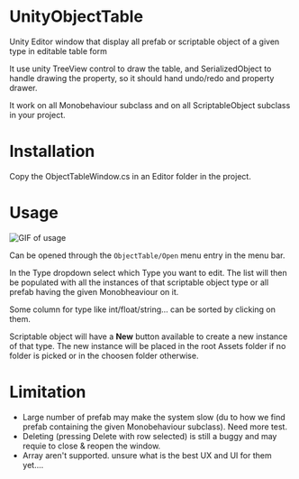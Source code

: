 # UnityObjectTable

Unity Editor window that display all prefab or scriptable object of a given type in editable table form

It use unity TreeView control to draw the table, and SerializedObject to handle drawing the property, so it should hand undo/redo and property drawer.

It work on all Monobehaviour subclass and on all ScriptableObject subclass in your project.

# Installation

Copy the ObjectTableWindow.cs in an Editor folder in the project.

# Usage

![GIF of usage](https://i.imgur.com/NtAasmN.gif)

Can be opened through the `ObjectTable/Open` menu entry in the menu bar.

In the Type dropdown select which Type you want to edit. The list will then be populated with all the instances of that scriptable object type or all prefab having the given Monobheaviour on it.

Some column for type like int/float/string... can be sorted by clicking on them.

Scriptable object will have a **New** button available to create a new instance of that type. The new instance will be placed in the root Assets folder if no folder is picked or in the choosen folder otherwise.

# Limitation

- Large number of prefab may make the system slow (du to how we find prefab containing the given Monobehaviour subclass). Need more test.
- Deleting (pressing Delete with row selected) is still a buggy and may requie to close & reopen the window.
- Array aren't supported. unsure what is the best UX and UI for them yet.... 
